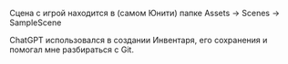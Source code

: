 Сцена с игрой находится в (самом Юнити) папке Assets -> Scenes -> SampleScene

ChatGPT использовался в создании Инвентаря, его сохранения и помогал мне разбираться с Git.
